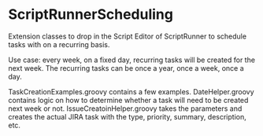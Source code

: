 # ScriptRunnerScheduling
Extension classes to drop in the Script Editor of ScriptRunner to schedule tasks with on a recurring basis.

Use case: every week, on a fixed day, recurring tasks will be created for the next week.
The recurring tasks can be once a year, once a week, once a day. 

TaskCreationExamples.groovy contains a few examples.
DateHelper.groovy contains logic on how to determine whether a task will need to be created next week or not.
IssueCreatoinHelper.groovy takes the parameters and creates the actual JIRA task with the type, priority, summary, description, etc.
